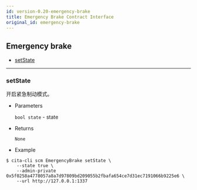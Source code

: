```yaml
---
id: version-0.20-emergency-brake
title: Emergency Brake Contract Interface
original_id: emergency-brake
---
```


<h2 class="hover-list">Emergency brake</h2>

- [setState](#setState)

---

### setState

开启紧急制动模式。

- Parameters

  `bool state` - state

- Returns

  `None`

- Example

```shell
$ cita-cli scm EmergencyBrake setState \
    --state true \
    --admin-private 0x5f0258a4778057a8a7d97809bd209055b2fbafa654ce7d31ec7191066b9225e6 \
    --url http://127.0.0.1:1337
```

